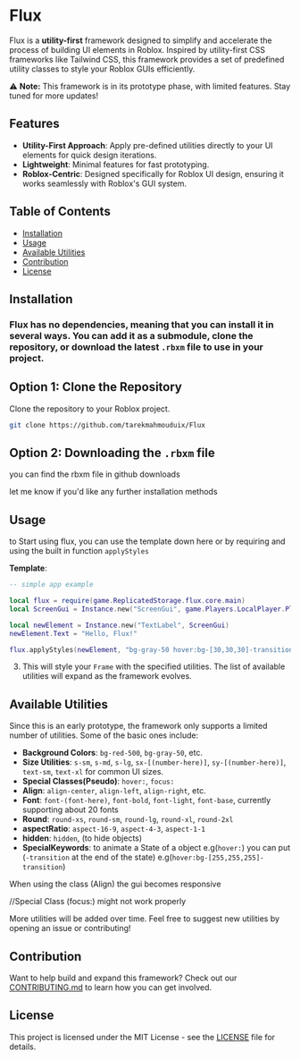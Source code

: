 
# Flux

Flux is a **utility-first** framework designed to simplify and accelerate the process of building UI elements in Roblox. Inspired by utility-first CSS frameworks like Tailwind CSS, this framework provides a set of predefined utility classes to style your Roblox GUIs efficiently.

⚠️ **Note:** This framework is in its prototype phase, with limited features. Stay tuned for more updates!

## Features

- **Utility-First Approach**: Apply pre-defined utilities directly to your UI elements for quick design iterations.
- **Lightweight**: Minimal features for fast prototyping.
- **Roblox-Centric**: Designed specifically for Roblox UI design, ensuring it works seamlessly with Roblox's GUI system.

## Table of Contents

- [Installation](#installation)
- [Usage](#usage)
- [Available Utilities](#available-utilities)
- [Contribution](#contribution)
- [License](#license)

## Installation
### Flux has no dependencies, meaning that you can install it in several ways. You can add it as a submodule, clone the repository, or download the latest ``.rbxm`` file to use in your project.

## Option 1: Clone the Repository
Clone the repository to your Roblox project.

   ```bash
   git clone https://github.com/tarekmahmouduix/Flux
   ```

## Option 2: Downloading the `.rbxm` file
you can find the rbxm file in github downloads

let me know if you'd like any further installation methods

## Usage

to Start using flux, you can use the template down here or by requiring and using the built in function `applyStyles`

**Template**:

   ```lua
   -- simple app example

   local flux = require(game.ReplicatedStorage.flux.core.main)
   local ScreenGui = Instance.new("ScreenGui", game.Players.LocalPlayer.PlayerGui)

   local newElement = Instance.new("TextLabel", ScreenGui)
   newElement.Text = "Hello, Flux!"

   flux.applyStyles(newElement, "bg-gray-50 hover:bg-[30,30,30]-transition hover:text-[255,255,255]-transition sx-[30%] sy-[30%] align-center text-2xl font-arial font-bold round-md")
   ```

3. This will style your `Frame` with the specified utilities. The list of available utilities will expand as the framework evolves.

## Available Utilities

Since this is an early prototype, the framework only supports a limited number of utilities. Some of the basic ones include:

- **Background Colors**: `bg-red-500`, `bg-gray-50`, etc.
- **Size Utilities**: `s-sm`, `s-md`, `s-lg`, `sx-[(number-here)]`, `sy-[(number-here)]`, `text-sm`, `text-xl` for common UI sizes.
- **Special Classes(Pseudo)**: `hover:`, `focus:`
- **Align**: `align-center`, `align-left`, `align-right`, etc.
- **Font**: `font-(font-here)`, `font-bold`, `font-light`, `font-base`, currently supporting about 20 fonts
- **Round**: `round-xs`, `round-sm`, `round-lg`, `round-xl`, `round-2xl`
- **aspectRatio**: `aspect-16-9`, `aspect-4-3`, `aspect-1-1`
- **hidden**: `hidden`, (to hide objects)
- **SpecialKeywords**: to animate a State of a object e.g(``hover:``) you can put (``-transition`` at the end of the state) e.g(``hover:bg-[255,255,255]-transition``)

When using the class (Align) the gui becomes responsive

//Special Class (focus:) might not work properly

More utilities will be added over time. Feel free to suggest new utilities by opening an issue or contributing!

## Contribution

Want to help build and expand this framework? Check out our [CONTRIBUTING.md](CONTRIBUTING.md) to learn how you can get involved.

## License

This project is licensed under the MIT License - see the [LICENSE](LICENSE) file for details.
